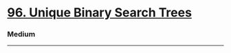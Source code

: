# [96. Unique Binary Search Trees](https://leetcode.com/problems/unique-binary-search-trees/)
### Medium
----
